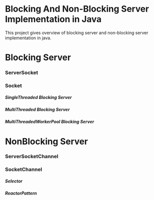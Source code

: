 # Blocking And Non-Blocking Server Implementation in Java
This project gives overview of blocking server and non-blocking server implementation in java.

# Blocking Server 
  ### ServerSocket
  ### Socket
  ##### SingleThreaded Blocking Server
  ##### MultiThreaded Blocking Server
  ##### MultiThreadedWorkerPool Blocking Server
  
# NonBlocking Server  
  ### ServerSocketChannel
  ### SocketChannel
  ##### Selector
  ##### ReactorPattern
